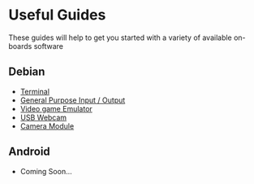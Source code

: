 # Useful Guides

These guides will help to get you started with a variety of available on-boards software

## Debian

- [Terminal](Terminal.md)
- [General Purpose Input / Output](../../CE-Extras/GPIO/README.md)
- [Video game Emulator](VGEmulator.md)
- [USB Webcam](USBWebcam.md)
- [Camera Module](CameraModule.md)

## Android

- Coming Soon...
